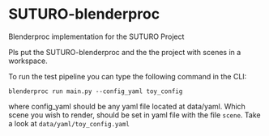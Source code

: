 # SUTURO-blenderproc
Blenderproc implementation for the SUTURO Project

Pls put the SUTURO-blenderproc and the the project with scenes in a workspace. 

To run the test pipeline you can type the following command in the CLI:

`blenderproc run main.py --config_yaml toy_config`

where config_yaml should be any yaml file located at data/yaml. Which scene
you wish to render, should be set in yaml file with the file `scene`. Take a look
at `data/yaml/toy_config.yaml`

